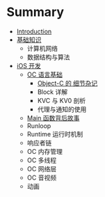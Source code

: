 # Summary

* [Introduction](README.md)
* [基础知识](ji-chu-zhi-shi.md)
  * 计算机网络
  * 数据结构与算法
* [iOS 开发](ios-kai-fa.md)
  * [OC 语言基础](ios-kai-fa/oc-yu-yan-ji-chu.md)
    * [Object-C 的 细节杂记](ios-kai-fa/oc-yu-yan-ji-chu/object-c-de-xi-jie-za-ji.md)
    * Block 详解
    * KVC 与 KV0 剖析
    * 代理与通知的使用
  * [Main 函数背后故事](ios-kai-fa/oc-main-han-shu-bei-hou-gu-shi.md)
  * Runloop
  * Runtime 运行时机制
  * 响应者链
  * OC 内存管理
  * OC 多线程
  * OC 网络层
  * OC 音视频
  * 动画

